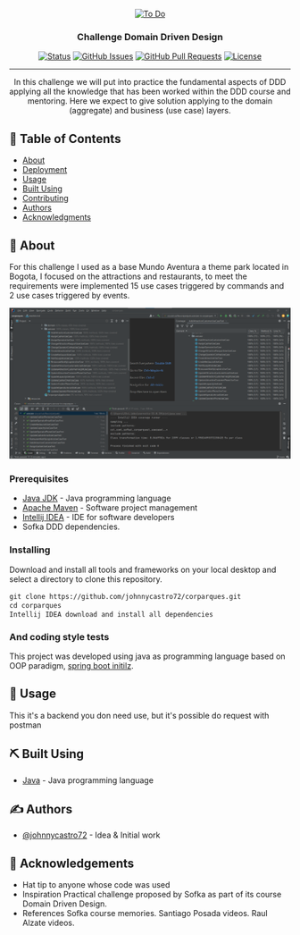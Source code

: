 <p align="center">
  <a title="Mundo Aventura" href="https://mundoaventura.com.co/"><img width="512" alt="To Do" src="https://i0.wp.com/mundoaventura.com.co/wp-content/uploads/2020/03/mundo-aventura-parque-logo-300.png?fit=300%2C170&ssl=1"></a>
</p>

<h3 align="center">Challenge Domain Driven Design</h3>

<div align="center">

[![Status](https://img.shields.io/badge/status-active-success.svg)]()
[![GitHub Issues](https://img.shields.io/github/issues/kylelobo/The-Documentation-Compendium.svg)](https://github.com/kylelobo/The-Documentation-Compendium/issues)
[![GitHub Pull Requests](https://img.shields.io/github/issues-pr/kylelobo/The-Documentation-Compendium.svg)](https://github.com/kylelobo/The-Documentation-Compendium/pulls)
[![License](https://img.shields.io/badge/license-MIT-blue.svg)](/LICENSE)

</div>

---

<p align="center">In this challenge we will put into practice the fundamental aspects of DDD applying all the knowledge that has been worked within the DDD course and mentoring. Here we expect to give solution applying to the domain (aggregate) and business (use case) layers.
    <br> 
</p>

## 📝 Table of Contents

- [About](#about)
- [Deployment](#deployment)
- [Usage](#usage)
- [Built Using](#built_using)
- [Contributing](../CONTRIBUTING.md)
- [Authors](#authors)
- [Acknowledgments](#acknowledgement)

## 🧐 About <a name = "about"></a>

For this challenge I used as a base Mundo Aventura a theme park located in Bogota, I focused on the attractions and restaurants, to meet the requirements were implemented
15 use cases triggered by commands and 2 use cases triggered by events.

<img width="1024" alt="To Do" src="https://github.com/johnnycastro72/corparques/blob/main/Evidencia%20de%20pruebas%20ejecutadas.png">

### Prerequisites

- [Java JDK](https://www.oracle.com/java/technologies/downloads/#java11) - Java programming language
- [Apache Maven](https://maven.apache.org/download.cgi) - Software project management
- [Intellij IDEA](https://www.jetbrains.com/idea/download/#section=windows) - IDE for software developers
- Sofka DDD dependencies.

### Installing

Download and install all tools and frameworks on your local desktop and select a directory to clone this repository.

```
git clone https://github.com/johnnycastro72/corparques.git
cd corparques
Intellij IDEA download and install all dependencies
```

### And coding style tests

This project was developed using java as programming language based on OOP paradigm, [spring boot initilz](https://start.spring.io/).

## 🎈 Usage <a name="usage"></a>

This it's a backend you don need use, but it's possible do request with postman


## ⛏️ Built Using <a name = "built_using"></a>


- [Java](https://www.java.com/en/) - Java programming language

## ✍️ Authors <a name = "authors"></a>

- [@johnnycastro72](https://github.com/johnnycastro72) - Idea & Initial work

## 🎉 Acknowledgements <a name = "acknowledgement"></a>

- Hat tip to anyone whose code was used
- Inspiration
  Practical challenge proposed by Sofka as part of its course Domain Driven Design.
- References
  Sofka course memories.
  Santiago Posada videos.
  Raul Alzate videos.
